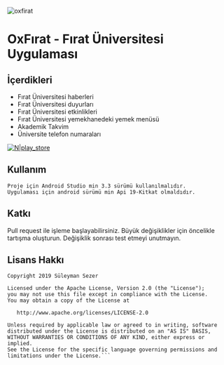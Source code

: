 ![oxfirat](https://user-images.githubusercontent.com/25854605/67428844-9f472080-f5e7-11e9-8090-c655c7235b8c.png)

# OxFırat - Fırat Üniversitesi Uygulaması


## İçerdikleri

* Fırat Üniversitesi haberleri
* Fırat Üniversitesi duyurları
* Fırat Üniversitesi etkinlikleri
* Fırat Üniversitesi yemekhanedeki yemek menüsü
* Akademik Takvim
* Üniversite telefon numaraları



[![N|play_store](https://user-images.githubusercontent.com/25854605/67431801-b12bc200-f5ed-11e9-9475-4ad1202ec2f1.png)](https://play.google.com/store/apps/details?id=com.mymoonapplab.oxfirat)


## Kullanım

```Android Studio
Proje için Android Studio min 3.3 sürümü kullanılmalıdır.
Uygulaması için android sürümü min Api 19-Kitkat olmaldıdır.
```

## Katkı
Pull request ile işleme başlayabilirsiniz. Büyük değişiklikler için öncelikle tartışma oluşturun.
Değişiklik sonrası test etmeyi unutmayın.

## Lisans Hakkı
```License
Copyright 2019 Süleyman Sezer

Licensed under the Apache License, Version 2.0 (the "License");
you may not use this file except in compliance with the License.
You may obtain a copy of the License at

   http://www.apache.org/licenses/LICENSE-2.0

Unless required by applicable law or agreed to in writing, software
distributed under the License is distributed on an "AS IS" BASIS,
WITHOUT WARRANTIES OR CONDITIONS OF ANY KIND, either express or implied.
See the License for the specific language governing permissions and
limitations under the License.```
```

